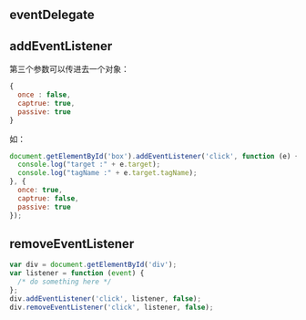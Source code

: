 ## eventDelegate

## addEventListener
第三个参数可以传进去一个对象：
```javascript
{
  once : false,
  captrue: true,
  passive: true
}
```

如：
```javascript
document.getElementById('box').addEventListener('click', function (e) {
  console.log("target :" + e.target);
  console.log("tagName :" + e.target.tagName);
}, {
  once: true,
  captrue: false,
  passive: true
});
```




## removeEventListener
```javascript
var div = document.getElementById('div');
var listener = function (event) {
  /* do something here */
};
div.addEventListener('click', listener, false);
div.removeEventListener('click', listener, false);
```